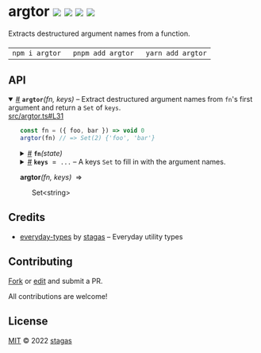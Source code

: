 <h1>
argtor <a href="https://npmjs.org/package/argtor"><img src="https://img.shields.io/badge/npm-v1.0.3-F00.svg?colorA=000"/></a> <a href="src"><img src="https://img.shields.io/badge/loc-22-FFF.svg?colorA=000"/></a> <a href="https://cdn.jsdelivr.net/npm/argtor@1.0.3/dist/argtor.min.js"><img src="https://img.shields.io/badge/brotli-265b-333.svg?colorA=000"/></a> <a href="LICENSE"><img src="https://img.shields.io/badge/license-MIT-F0B.svg?colorA=000"/></a>
</h1>

<p></p>

Extracts destructured argument names from a function.

<h4>
<table><tr><td title="Triple click to select and copy paste">
<code>npm i argtor </code>
</td><td title="Triple click to select and copy paste">
<code>pnpm add argtor </code>
</td><td title="Triple click to select and copy paste">
<code>yarn add argtor</code>
</td></tr></table>
</h4>

## API

<p>  <details id="argtor$1" title="Function" open><summary><span><a href="#argtor$1">#</a></span>  <code><strong>argtor</strong></code><em>(fn, keys)</em>     &ndash; Extract destructured argument names from <code>fn</code>'s first argument and return a <code>Set</code> of <code>keys</code>.</summary>  <a href="src/argtor.ts#L31">src/argtor.ts#L31</a>  <ul>    <p>  <p>

```ts
const fn = ({ foo, bar }) => void 0
argtor(fn) // => Set(2) {'foo', 'bar'}
```

</p>
  <details id="fn$3" title="Function" ><summary><span><a href="#fn$3">#</a></span>  <code><strong>fn</strong></code><em>(state)</em>    </summary>    <ul>    <p>    <details id="state$6" title="Parameter" ><summary><span><a href="#state$6">#</a></span>  <code><strong>state</strong></code>    </summary>    <ul><p>any</p>        </ul></details>  <p><strong>fn</strong><em>(state)</em>  &nbsp;=&gt;  <ul>any</ul></p></p>    </ul></details><details id="keys$7" title="Parameter" ><summary><span><a href="#keys$7">#</a></span>  <code><strong>keys</strong></code>  <span><span>&nbsp;=&nbsp;</span>  <code>...</code></span>   &ndash; A keys <code>Set</code> to fill in with the argument names.</summary>    <ul><p><span>Set</span>&lt;string&gt;</p>        </ul></details>  <p><strong>argtor</strong><em>(fn, keys)</em>  &nbsp;=&gt;  <ul><span>Set</span>&lt;string&gt;</ul></p></p>    </ul></details></p>

## Credits

- [everyday-types](https://npmjs.org/package/everyday-types) by [stagas](https://github.com/stagas) &ndash; Everyday utility types

## Contributing

[Fork](https://github.com/stagas/argtor/fork) or [edit](https://github.dev/stagas/argtor) and submit a PR.

All contributions are welcome!

## License

<a href="LICENSE">MIT</a> &copy; 2022 [stagas](https://github.com/stagas)
